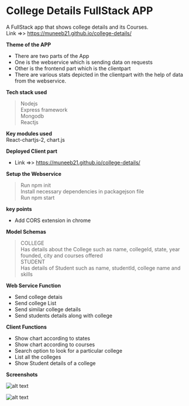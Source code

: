 # College Details FullStack APP
A FullStack app that shows college details and its Courses.<br/>
Link =>> https://muneeb21.github.io/college-details/ <br/>

**Theme of the APP**
- There are two parts of the App<br/>
- One is the webservice which is sending data on requests<br/>
- Other is the frontend part which is the clientpart<br/>
- There are various stats depicted in the clientpart with the help of data from the webservice.

**Tech stack used**<br/>
  >Nodejs<br/>
  >Express framework<br/>
  >Mongodb<br/>
  >Reactjs<br/>

**Key modules used**<br>
  React-chartjs-2, chart.js   

**Deployed Client part**
- Link =>> https://muneeb21.github.io/college-details/ <br/>

**Setup the Webservice**
> Run npm init<br/>
> Install necessary dependencies in packagejson file<br/>
> Run npm start<br/>

**key points**
- Add CORS extension in chrome<br/>

**Model Schemas**
> COLLEGE<br/>
  Has details about the College such as name, collegeId, state, year founded, city and courses offered<br/>
 >STUDENT<br/> 
  Has details of Student such as name, studentId, college name and skills


**Web Service Function**
- Send college detais<br/>
- Send college List<br/>
- Send similar college details<br/>
- Send students details along with college<br/>

**Client Functions**
- Show chart according to states<br/>
- Show chart according to courses<br/>
- Search option to look for a particular college<br/>
- List all the colleges<br/>
- Show Student details of a college<br/>

**Screenshots**

![alt text](https://github.com/muneeb21/loan-management-system/blob/master/screenshots/ss2.png?raw=true)<br/>

![alt text](https://github.com/muneeb21/loan-management-system/blob/master/screenshots/ss2.png?raw=true)<br/>

